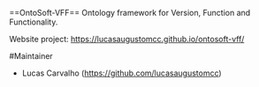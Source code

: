 ==OntoSoft-VFF==
Ontology framework for Version, Function and Functionality.

Website project: https://lucasaugustomcc.github.io/ontosoft-vff/

#Maintainer
- Lucas Carvalho (https://github.com/lucasaugustomcc)